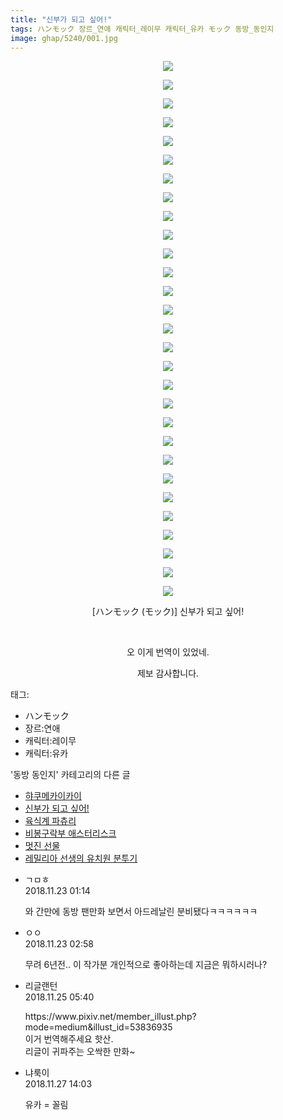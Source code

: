 ```yaml
---
title: "신부가 되고 싶어!"
tags: ハンモック 장르_연애 캐릭터_레이무 캐릭터_유카 モック 동방_동인지
image: ghap/5240/001.jpg
---
```

<div class="article">
<p style="text-align: center; clear: none; float: none;"><img src="{{ site.nasurl }}/ghap/5240/001.jpg"/></p>
<p style="text-align: center; clear: none; float: none;"><img src="{{ site.nasurl }}/ghap/5240/002.jpg"/></p>
<p style="text-align: center; clear: none; float: none;"><img src="{{ site.nasurl }}/ghap/5240/003.jpg"/></p>
<p style="text-align: center; clear: none; float: none;"><img src="{{ site.nasurl }}/ghap/5240/004.jpg"/></p>
<p style="text-align: center; clear: none; float: none;"><img src="{{ site.nasurl }}/ghap/5240/005.jpg"/></p>
<p style="text-align: center; clear: none; float: none;"><img src="{{ site.nasurl }}/ghap/5240/006.jpg"/></p>
<p style="text-align: center; clear: none; float: none;"><img src="{{ site.nasurl }}/ghap/5240/007.jpg"/></p>
<p style="text-align: center; clear: none; float: none;"><img src="{{ site.nasurl }}/ghap/5240/008.jpg"/></p>
<p style="text-align: center; clear: none; float: none;"><img src="{{ site.nasurl }}/ghap/5240/009.jpg"/></p>
<p style="text-align: center; clear: none; float: none;"><img src="{{ site.nasurl }}/ghap/5240/010.jpg"/></p>
<p style="text-align: center; clear: none; float: none;"><img src="{{ site.nasurl }}/ghap/5240/011.jpg"/></p>
<p style="text-align: center; clear: none; float: none;"><img src="{{ site.nasurl }}/ghap/5240/012.jpg"/></p>
<p style="text-align: center; clear: none; float: none;"><img src="{{ site.nasurl }}/ghap/5240/013.jpg"/></p>
<p style="text-align: center; clear: none; float: none;"><img src="{{ site.nasurl }}/ghap/5240/014.jpg"/></p>
<p style="text-align: center; clear: none; float: none;"><img src="{{ site.nasurl }}/ghap/5240/015.jpg"/></p>
<p style="text-align: center; clear: none; float: none;"><img src="{{ site.nasurl }}/ghap/5240/016.jpg"/></p>
<p style="text-align: center; clear: none; float: none;"><img src="{{ site.nasurl }}/ghap/5240/017.jpg"/></p>
<p style="text-align: center; clear: none; float: none;"><img src="{{ site.nasurl }}/ghap/5240/018.jpg"/></p>
<p style="text-align: center; clear: none; float: none;"><img src="{{ site.nasurl }}/ghap/5240/019.jpg"/></p>
<p style="text-align: center; clear: none; float: none;"><img src="{{ site.nasurl }}/ghap/5240/020.jpg"/></p>
<p style="text-align: center; clear: none; float: none;"><img src="{{ site.nasurl }}/ghap/5240/021.jpg"/></p>
<p style="text-align: center; clear: none; float: none;"><img src="{{ site.nasurl }}/ghap/5240/022.jpg"/></p>
<p style="text-align: center; clear: none; float: none;"><img src="{{ site.nasurl }}/ghap/5240/023.jpg"/></p>
<p style="text-align: center; clear: none; float: none;"><img src="{{ site.nasurl }}/ghap/5240/024.jpg"/></p>
<p style="text-align: center; clear: none; float: none;"><img src="{{ site.nasurl }}/ghap/5240/025.jpg"/></p>
<p style="text-align: center; clear: none; float: none;"><img src="{{ site.nasurl }}/ghap/5240/026.jpg"/></p>
<p style="text-align: center; clear: none; float: none;"><img src="{{ site.nasurl }}/ghap/5240/027.jpg"/></p>
<p style="text-align: center; clear: none; float: none;"><img src="{{ site.nasurl }}/ghap/5240/028.jpg"/></p>
<p style="text-align: center; clear: none; float: none;"><img src="{{ site.nasurl }}/ghap/5240/029.jpg"/></p>
<p style="text-align: center; clear: none; float: none;">[ハンモック (モック)] 신부가 되고 싶어!</p>
<p style="text-align: center; clear: none; float: none;"><br/></p>
<p style="text-align: center; clear: none; float: none;">오 이게 번역이 있었네.</p>
<p style="text-align: center; clear: none; float: none;">제보 감사합니다.</p>
</div><div class="tagTrail">
<p>태그: </p>
<ul>
<li>ハンモック</li>
<li>장르:연애</li>
<li>캐릭터:레이무</li>
<li>캐릭터:유카</li>
</ul>
</div><div class="another">
<p>'동방 동인지' 카테고리의 다른 글</p>
<ul>
<li><a href="/2018-11-28-ghap_5271">햐쿠메카이카이</a></li>
<li><a href="/2018-11-23-ghap_5240">신부가 되고 싶어!</a></li>
<li><a href="/2018-11-22-ghap_5239">육식계 파츄리</a></li>
<li><a href="/2018-11-20-ghap_5230">비봉구락부 애스터리스크</a></li>
<li><a href="/2018-11-20-ghap_5221">멋진 선물</a></li>
<li><a href="/2018-11-19-ghap_5210">레밀리아 선생의 유치원 분투기</a></li>
</ul>
</div><div class="cb_module cb_fluid">
<div class="cb_wrt cb_profile">
<div class="comment">
<ul>
<li class="cb_thumb_off" id="comment15377168">
<div class="cb_comment_area">
<div class="cb_info_area">
<div class="cb_section">
<span class="cb_nick_name">ㄱㅁㅎ</span>
</div>
<div class="cb_section">
<span class="cb_date">2018.11.23 01:14 </span>
</div>
</div>
<div class="cb_dsc_comment">
<p class="cb_dsc">
											와 간만에 동방 팬만화 보면서 아드레날린 분비됐다ㅋㅋㅋㅋㅋㅋ
										</p>
</div>
</div></li>
<li class="cb_thumb_off" id="comment15377232">
<div class="cb_comment_area">
<div class="cb_info_area">
<div class="cb_section">
<span class="cb_nick_name">ㅇㅇ</span>
</div>
<div class="cb_section">
<span class="cb_date">2018.11.23 02:58 </span>
</div>
</div>
<div class="cb_dsc_comment">
<p class="cb_dsc">
											무려 6년전.. 이 작가분 개인적으로 좋아하는데 지금은 뭐하시러나?
										</p>
</div>
</div></li>
<li class="cb_thumb_off" id="comment15378102">
<div class="cb_comment_area">
<div class="cb_info_area">
<div class="cb_section">
<span class="cb_nick_name">리글랜턴</span>
</div>
<div class="cb_section">
<span class="cb_date">2018.11.25 05:40 </span>
</div>
</div>
<div class="cb_dsc_comment">
<p class="cb_dsc">
											https://www.pixiv.net/member_illust.php?mode=medium&amp;illust_id=53836935<br/>
이거 번역해주세요 핫산.<br/>
리글이 귀파주는 오싹한 만화~<br/>
</p>
</div>
</div></li>
<li class="cb_thumb_off" id="comment15379127">
<div class="cb_comment_area">
<div class="cb_info_area">
<div class="cb_section">
<span class="cb_nick_name">냐룩이</span>
</div>
<div class="cb_section">
<span class="cb_date">2018.11.27 14:03 </span>
</div>
</div>
<div class="cb_dsc_comment">
<p class="cb_dsc">
											유카 = 꼴림
										</p>
</div>
</div></li>
</ul>
</div>
</div><!-- commentList close -->
</div>